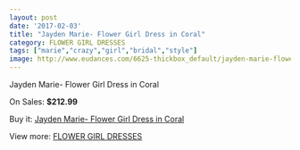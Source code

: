 ```yaml
---
layout: post
date: '2017-02-03'
title: "Jayden Marie- Flower Girl Dress in Coral"
category: FLOWER GIRL DRESSES
tags: ["marie","crazy","girl","bridal","style"]
image: http://www.eudances.com/6625-thickbox_default/jayden-marie-flower-girl-dress-in-coral.jpg
---
```

Jayden Marie- Flower Girl Dress in Coral

On Sales: **$212.99**
<a href="https://www.eudances.com/en/flower-girl-dresses/2437-jayden-marie-flower-girl-dress-in-coral.html"><amp-img layout="responsive" width="600" height="600" src="//www.eudances.com/6625-thickbox_default/jayden-marie-flower-girl-dress-in-coral.jpg" alt="Jayden Marie- Flower Girl Dress in Coral 0" /></a>

Buy it: [Jayden Marie- Flower Girl Dress in Coral](https://www.eudances.com/en/flower-girl-dresses/2437-jayden-marie-flower-girl-dress-in-coral.html "Jayden Marie- Flower Girl Dress in Coral")

View more: [FLOWER GIRL DRESSES](https://www.eudances.com/en/30-flower-girl-dresses "FLOWER GIRL DRESSES")